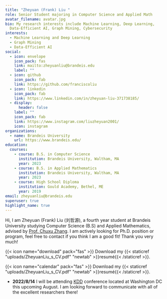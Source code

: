 ```yaml
---
title: "Zheyuan (Frank) Liu "
role: Senior Student majoring in Computer Science and Applied Math
avatar_filename: avatar.jpg
bio: My research interests include Machine Learning, Deep Learning,
  Data-Efficient AI, Graph Mining, Cybersecurity
interests:
  - Machine Learning and Deep Learning
  - Graph Mining
  - Data-Efficient AI
social:
  - icon: envelope
    icon_pack: fas
    link: mailto:zheyuanliu@brandeis.edu
    label: ""
  - icon: github
    icon_pack: fab
    link: https://github.com/franciscoliu
  - icon: linkedin
    icon_pack: fab
    link: https://www.linkedin.com/in/zheyuan-liu-371738185/
  - display:
      header: false
    label: ""
    icon_pack: fab
    link: https://www.instagram.com/liuzheyuan2001/
    icon: instagram
organizations:
  - name: Brandeis University
    url: https://www.brandeis.edu/
education:
  courses:
    - course: B.S. in Computer Science
      institution: Brandeis University, Waltham, MA
      year: 2023
    - course: B.S. in Applied Mathematics
      institution: Brandeis University, Waltham, MA
      year: 2023
    - course: High School Diploma
      institution: Gould Academy, Bethel, ME
      year: 2019
email: zheyuanliu@brandeis.edu
superuser: true
highlight_name: true
---
```

Hi, I am Zheyuan (Frank) Liu (刘哲源), a fourth year student at Brandeis University studying Computer Science (B.S) and Applied Mathematics, advised by [Prof. Chuxu Zhang](https://chuxuzhang.github.io/index.html). I am actively looking for Ph.D. position or program, feel free to contact if you think I am a good fit! Thank you very much!

{{< icon name="download" pack="fas" >}} Download my {{< staticref "uploads/ZheyuanLiu_s_CV.pdf" "newtab" >}}resumé{{< /staticref >}}.

{{< icon name="calendar" pack="fas" >}} Download my {{< staticref "uploads/ZheyuanLiu_s_CV.pdf" "newtab" >}}resumé{{< /staticref >}}.

* **2022/8/14** I will be attending [KDD](https://kdd.org/kdd2022/) conference located at Washington DC this upcoming August. I am looking forward to communicate with all of the excellent researchers there!